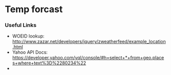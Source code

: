 # Temp forcast

### Useful Links

* WOEID lookup: http://www.zazar.net/developers/jquery/zweatherfeed/example_location.html
* Yahoo API Docs: https://developer.yahoo.com/yql/console/#h=select+*+from+geo.places+where+text%3D%2280234%22
* 

